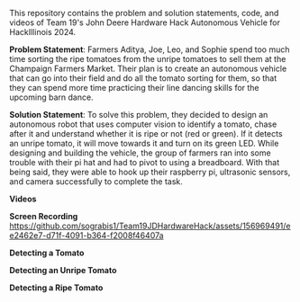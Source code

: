 This repository contains the problem and solution statements, code, and videos of Team 19's John Deere Hardware Hack Autonomous Vehicle for HackIllinois 2024.


**Problem Statement**: Farmers Aditya, Joe, Leo, and Sophie spend too much time sorting the ripe tomatoes from the unripe tomatoes to sell them at the Champaign Farmers Market. Their plan is to create an autonomous vehicle that can go into their field and do all the tomato sorting for them, so that they can spend more time practicing their line dancing skills for the upcoming barn dance. 

**Solution Statement**: To solve this problem,  they decided to design an autonomous robot that uses computer vision to identify a tomato, chase after it and understand whether it is ripe or not (red or green). If it detects an unripe tomato, it will move towards it and turn on its green LED. While designing and building the vehicle, the group of farmers ran into some trouble with their pi hat and had to pivot to using a breadboard. With that being said, they were able to hook up their raspberry pi, ultrasonic sensors, and camera successfully to complete the task. 

**Videos**

**Screen Recording**
https://github.com/sograbis1/Team19JDHardwareHack/assets/156969491/ee2462e7-d71f-4091-b364-f2008f46407a

**Detecting a Tomato**

**Detecting an Unripe Tomato**

**Detecting a Ripe Tomato**
